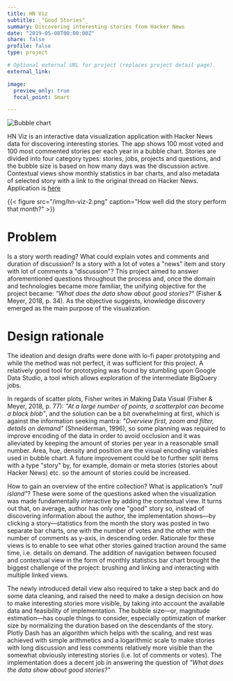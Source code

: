 ```yaml
---
title: HN Viz
subtitle: _"Good Stories"_
summary: Discovering interesting stories from Hacker News
date: "2019-05-08T00:00:00Z"
share: false
profile: false
type: project

# Optional external URL for project (replaces project detail page).
external_link:

image:
  preview_only: true
  focal_point: Smart

---
```


![Bubble chart](/img/hn-viz-1.png)

HN Viz is an interactive data visualization application with Hacker News data for discovering interesting stories. The app shows 100 most voted and 100 most commented stories per each year in a bubble chart. Stories are divided into four category types: stories, jobs, projects and questions, and the bubble size is based on how many days was the discussion active. Contextual views show monthly statistics in bar charts, and also metadata of selected story with a link to the original thread on Hacker News. Application is [here](http://hn-viz.herokuapp.com/)

{{< figure src="/img/hn-viz-2.png" caption="How well did the story perform that month?" >}}

# Problem

Is a story worth reading? What could explain votes and comments and duration of discussion? Is a story with a lot of votes a "news" item and story with lot of comments a "discussion"? This project aimed to answer aforementioned questions throughout the process and, once the domain and technologies became more familiar, the unifying objective for the project became: _"What does the data show about good stories?"_ (Fisher & Meyer, 2018, p. 34). As the objective suggests, knowledge discovery emerged as the main purpose of the visualization.

# Design rationale
The ideation and design drafts were done with lo-fi paper prototyping and while the method was not perfect, it was sufficient for this project. A relatively good tool for prototyping was found by stumbling upon Google Data Studio, a tool which allows exploration of the intermediate BigQuery jobs.

In regards of scatter plots, Fisher writes in Making Data Visual (Fisher & Meyer, 2018, p. 77): _"At a large number of points, a scatterplot can become a black blob"_, and the solution can be a bit overwhelming at first, which is against the information seeking mantra: _"Overview first, zoom and filter, details on demand"_ (Shneiderman, 1996), so some planning was required to improve encoding of the data in order to avoid occlusion and it was alleviated by keeping the amount of stories per year in a reasonable small number. Area, hue, density and position are the visual encoding variables used in bubble chart. A future improvement could be to further split items with a type "story" by, for example, domain or meta stories (stories about Hacker News) etc. so the amount of stories could be increased.

How to gain an overview of the entire collection? What is application’s _"null island"_? These were some of the questions asked when the visualization was made fundamentally interactive by adding the contextual view. It turns out that, on average, author has only one "good" story so, instead of discovering information about the author, the implementation shows—by clicking a story—statistics from the month the story was posted in two separate bar charts, one with the number of votes and the other with the number of comments as y-axis, in descending order. Rationale for these views is to enable to see what other stories gained traction around the same time, i.e. details on demand. The addition of navigation between focused and contextual view in the form of monthly statistics bar chart brought the biggest challenge of the project: brushing and linking and interacting with multiple linked views.

The newly introduced detail view also required to take a step back and do some data cleaning, and raised the need to make a design decision on how to make interesting stories more visible, by taking into account the available data and feasibility of implementation. The bubble size—or, magnitude estimation—has couple things to consider, especially optimization of marker size by normalizing the duration based on the descendants of the story. Plotly Dash has an algorithm which helps with the scaling, and rest was achieved with simple arithmetics and a logarithmic scale to make stories with long discussion and less comments relatively more visible than the somewhat obviously interesting stories (i.e. lot of comments or votes). The implementation does a decent job in answering the question of _"What does the data show about good stories?"_
